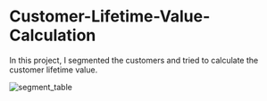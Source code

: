 # Customer-Lifetime-Value-Calculation

In this project, I segmented the customers and tried to calculate the customer lifetime value.

![segment_table](https://user-images.githubusercontent.com/75208775/106003133-f2e5cb00-60c2-11eb-982f-2379b96b052c.PNG)
 

